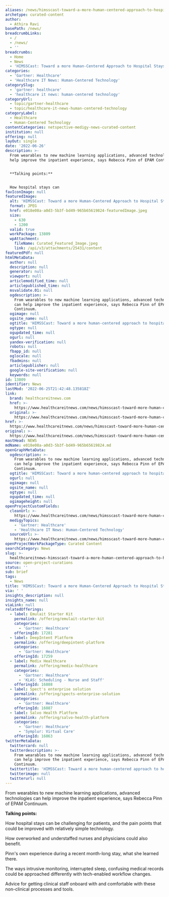 ```yaml
---
aliases: /news/himsscast-toward-a-more-human-centered-approach-to-hospital-stays
archetype: curated-content
author:
  - Athira Ravi
basePath: /news/
breadcrumbLinks:
  - /
  - /news/
  - ''
breadcrumbs:
  - Home
  - News
  - 'HIMSSCast: Toward a more Human-Centered Approach to Hospital Stays'
categories:
  - 'Gartner: Healthcare'
  - 'Healthcare IT News: Human-Centered Technology'
categorySlug:
  - 'gartner: healthcare'
  - 'healthcare it news: human-centered technology'
categoryUrl:
  - topic/gartner-healthcare
  - topic/healthcare-it-news-human-centered-technology
categoryLabel:
  - Healthcare
  - Human-Centered Technology
contentCategories: netspective-medigy-news-curated-content
institution: null
offering: null
layOut: single
date: '2022-06-26'
description: >-
  From wearables to new machine learning applications, advanced technologies can
  help improve the inpatient experience, says Rebecca Pinn of EPAM Continuum.


  **Talking points:**


  How hospital stays can 
favIconImage: null
featuredImage:
  alt: 'HIMSSCast: Toward a more Human-Centered Approach to Hospital Stays'
  format: JPEG
  href: e018e08a-a0d3-5b3f-bd49-965b65619824-featuredImage.jpeg
  size:
    - 630
    - 1200
  valid: true
  workPackage: 13809
  wpAttachment:
    fileName: Curated_Featured_Image.jpeg
    link: /api/v3/attachments/25431/content
featuredPdf: null
htmlMetaData:
  author: null
  description: null
  generator: null
  viewport: null
  articlemodified_time: null
  articlepublished_time: null
  msvalidate.01: null
  ogdescription: >-
    From wearables to new machine learning applications, advanced technologies
    can help improve the inpatient experience, says Rebecca Pinn of EPAM
    Continuum.
  ogimage: null
  ogsite_name: null
  ogtitle: 'HIMSSCast: Toward a more human-centered approach to hospital stays'
  ogtype: null
  ogupdated_time: null
  ogurl: null
  yandex-verification: null
  robots: null
  fbapp_id: null
  oglocale: null
  fbadmins: null
  articlepublisher: null
  google-site-verification: null
  keywords: null
id: 13809
identifier: News
lastMod: '2022-06-25T21:42:48.135818Z'
link:
  brand: healthcareitnews.com
  href: >-
    https://www.healthcareitnews.com/news/himsscast-toward-more-human-centered-approach-hospital-stays
  original: >-
    https://www.healthcareitnews.com/news/himsscast-toward-more-human-centered-approach-hospital-stays
href: >-
  https://www.healthcareitnews.com/news/himsscast-toward-more-human-centered-approach-hospital-stays
original: >-
  https://www.healthcareitnews.com/news/himsscast-toward-more-human-centered-approach-hospital-stays
mastHead: NEWS
mdName: e018e08a-a0d3-5b3f-bd49-965b65619824.md
openGraphMetaData:
  ogdescription: >-
    From wearables to new machine learning applications, advanced technologies
    can help improve the inpatient experience, says Rebecca Pinn of EPAM
    Continuum.
  ogtitle: 'HIMSSCast: Toward a more human-centered approach to hospital stays'
  ogurl: null
  ogimage: null
  ogsite_name: null
  ogtype: null
  ogupdated_time: null
  ogimageheight: null
openProjectCustomFields:
  cleanUrl: >-
    https://www.healthcareitnews.com/news/himsscast-toward-more-human-centered-approach-hospital-stays
  medigyTopics:
    - 'Gartner: Healthcare'
    - 'Healthcare IT News: Human-Centered Technology'
  sourceUrl: >-
    https://www.healthcareitnews.com/news/himsscast-toward-more-human-centered-approach-hospital-stays
openProjectWorkPackageType: Curated Content
searchCategory: News
slug: >-
  healthcareitnews-himsscast-toward-a-more-human-centered-approach-to-hospital-stays
source: open-project-curations
status: ''
sub: brief
tags:
  - News
title: 'HIMSSCast: Toward a more Human-Centered Approach to Hospital Stays'
via: ' '
insights_description: null
insights_name: null
viaLink: null
relatedOfferings:
  - label: Emulait Starter Kit
    permalink: /offering/emulait-starter-kit
    categories:
      - 'Gartner: Healthcare'
    offeringId: 17281
  - label: DeepIntent Platform
    permalink: /offering/deepintent-platform
    categories:
      - 'Gartner: Healthcare'
    offeringId: 17259
  - label: Medix Healthcare
    permalink: /offering/medix-healthcare
    categories:
      - 'Gartner: Healthcare'
      - 'KLAS: Scheduling - Nurse and Staff'
    offeringId: 16888
  - label: Spect's enterprise solution
    permalink: /offering/spects-enterprise-solution
    categories:
      - 'Gartner: Healthcare'
    offeringId: 16087
  - label: Salvo Health Platform
    permalink: /offering/salvo-health-platform
    categories:
      - 'Gartner: Healthcare'
      - 'Symplur: Virtual Care'
    offeringId: 16063
twitterMetaData:
  twittercard: null
  twitterdescription: >-
    From wearables to new machine learning applications, advanced technologies
    can help improve the inpatient experience, says Rebecca Pinn of EPAM
    Continuum.
  twittertitle: 'HIMSSCast: Toward a more human-centered approach to hospital stays'
  twitterimage: null
  twitterurl: null
---
```

From wearables to new machine learning applications, advanced technologies can help improve the inpatient experience, says Rebecca Pinn of EPAM Continuum.

**Talking points:**

How hospital stays can be challenging for patients, and the pain points that could be improved with relatively simple technology.

How overworked and understaffed nurses and physicians could also benefit.

Pinn&#39;s own experience during a recent month-long stay, what she learned there.

The ways intrusive monitoring, interrupted sleep, confusing medical records could be approached differently with tech-enabled workflow changes.

Advice for getting clinical staff onboard with and comfortable with these non-clinical processes and tools.